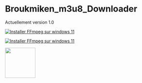 # Broukmiken_m3u8_Downloader

Actuellement version 1.0






[![Installer FFmpeg sur windows 11](https://img.youtube.com/vi/lHnszz5V0as/0.jpg)](https://www.youtube.com/watch?v=lHnszz5V0as "Installer FFmpeg sur windows 11")



[![Installer FFmpeg sur windows 11](https://private-user-images.githubusercontent.com/109454001/367586631-58d21ac3-8a4d-400d-be5f-477662960599.png|with=200|height=200)](https://www.youtube.com/watch?v=lHnszz5V0as "Installer FFmpeg sur windows 11")



<img src="https://private-user-images.githubusercontent.com/109454001/367586631-58d21ac3-8a4d-400d-be5f-477662960599.png" width="100" height="100">








